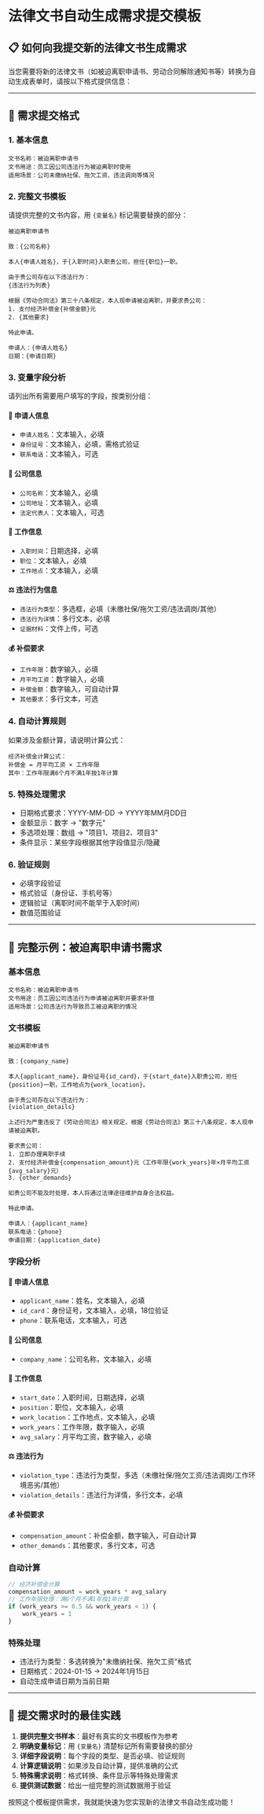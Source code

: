 # 法律文书自动生成需求提交模板

## 📋 如何向我提交新的法律文书生成需求

当您需要将新的法律文书（如被迫离职申请书、劳动合同解除通知书等）转换为自动生成表单时，请按以下格式提供信息：

---

## 🎯 需求提交格式

### 1. 基本信息
```
文书名称：被迫离职申请书
文书用途：员工因公司违法行为被迫离职时使用
适用场景：公司未缴纳社保、拖欠工资、违法调岗等情况
```

### 2. 完整文书模板
请提供完整的文书内容，用 `{变量名}` 标记需要替换的部分：

```
被迫离职申请书

致：{公司名称}

本人{申请人姓名}，于{入职时间}入职贵公司，担任{职位}一职。

由于贵公司存在以下违法行为：
{违法行为列表}

根据《劳动合同法》第三十八条规定，本人现申请被迫离职，并要求贵公司：
1. 支付经济补偿金{补偿金额}元
2. {其他要求}

特此申请。

申请人：{申请人姓名}
日期：{申请日期}
```

### 3. 变量字段分析
请列出所有需要用户填写的字段，按类别分组：

#### 👤 申请人信息
- `申请人姓名`：文本输入，必填
- `身份证号`：文本输入，必填，需格式验证
- `联系电话`：文本输入，可选

#### 🏢 公司信息  
- `公司名称`：文本输入，必填
- `公司地址`：文本输入，必填
- `法定代表人`：文本输入，可选

#### 💼 工作信息
- `入职时间`：日期选择，必填
- `职位`：文本输入，必填
- `工作地点`：文本输入，必填

#### ⚖️ 违法行为信息
- `违法行为类型`：多选框，必填（未缴社保/拖欠工资/违法调岗/其他）
- `违法行为详情`：多行文本，必填
- `证据材料`：文件上传，可选

#### 💰 补偿要求
- `工作年限`：数字输入，必填
- `月平均工资`：数字输入，必填
- `补偿金额`：数字输入，可自动计算
- `其他要求`：多行文本，可选

### 4. 自动计算规则
如果涉及金额计算，请说明计算公式：

```
经济补偿金计算公式：
补偿金 = 月平均工资 × 工作年限
其中：工作年限满6个月不满1年按1年计算
```

### 5. 特殊处理需求
- 日期格式要求：YYYY-MM-DD → YYYY年MM月DD日
- 金额显示：数字 → "数字元"
- 多选项处理：数组 → "项目1、项目2、项目3"
- 条件显示：某些字段根据其他字段值显示/隐藏

### 6. 验证规则
- 必填字段验证
- 格式验证（身份证、手机号等）
- 逻辑验证（离职时间不能早于入职时间）
- 数值范围验证

---

## 📝 完整示例：被迫离职申请书需求

### 基本信息
```
文书名称：被迫离职申请书
文书用途：员工因公司违法行为申请被迫离职并要求补偿
适用场景：公司违法行为导致员工被迫离职的情况
```

### 文书模板
```
被迫离职申请书

致：{company_name}

本人{applicant_name}，身份证号{id_card}，于{start_date}入职贵公司，担任{position}一职，工作地点为{work_location}。

由于贵公司存在以下违法行为：
{violation_details}

上述行为严重违反了《劳动合同法》相关规定，根据《劳动合同法》第三十八条规定，本人现申请被迫离职。

要求贵公司：
1. 立即办理离职手续
2. 支付经济补偿金{compensation_amount}元（工作年限{work_years}年×月平均工资{avg_salary}元）
3. {other_demands}

如贵公司不能及时处理，本人将通过法律途径维护自身合法权益。

特此申请。

申请人：{applicant_name}
联系电话：{phone}
申请日期：{application_date}
```

### 字段分析
#### 👤 申请人信息
- `applicant_name`：姓名，文本输入，必填
- `id_card`：身份证号，文本输入，必填，18位验证
- `phone`：联系电话，文本输入，可选

#### 🏢 公司信息
- `company_name`：公司名称，文本输入，必填

#### 💼 工作信息
- `start_date`：入职时间，日期选择，必填
- `position`：职位，文本输入，必填
- `work_location`：工作地点，文本输入，必填
- `work_years`：工作年限，数字输入，必填
- `avg_salary`：月平均工资，数字输入，必填

#### ⚖️ 违法行为
- `violation_type`：违法行为类型，多选（未缴社保/拖欠工资/违法调岗/工作环境恶劣/其他）
- `violation_details`：违法行为详情，多行文本，必填

#### 💰 补偿要求
- `compensation_amount`：补偿金额，数字输入，可自动计算
- `other_demands`：其他要求，多行文本，可选

### 自动计算
```javascript
// 经济补偿金计算
compensation_amount = work_years * avg_salary
// 工作年限处理：满6个月不满1年按1年计算
if (work_years >= 0.5 && work_years < 1) {
    work_years = 1
}
```

### 特殊处理
- 违法行为类型：多选转换为"未缴纳社保、拖欠工资"格式
- 日期格式：2024-01-15 → 2024年1月15日
- 自动生成申请日期为当前日期

---

## 🚀 提交需求时的最佳实践

1. **提供完整文书样本**：最好有真实的文书模板作为参考
2. **明确变量标记**：用 `{变量名}` 清楚标记所有需要替换的部分
3. **详细字段说明**：每个字段的类型、是否必填、验证规则
4. **计算逻辑说明**：如果涉及自动计算，提供准确的公式
5. **特殊需求说明**：格式转换、条件显示等特殊处理需求
6. **提供测试数据**：给出一组完整的测试数据用于验证

按照这个模板提供需求，我就能快速为您实现新的法律文书自动生成功能！
